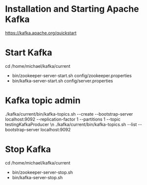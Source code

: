 # Installation and Starting Apache Kafka
https://kafka.apache.org/quickstart


# Start Kafka
cd /home/michael/kafka/current
* bin/zookeeper-server-start.sh config/zookeeper.properties
* bin/kafka-server-start.sh config/server.properties

# Kafka topic admin
./kafka/current/bin/kafka-topics.sh --create --bootstrap-server localhost:9092 --replication-factor 1 --partitions 1 --topic testingKafkaProducer \n
./kafka/current/bin/kafka-topics.sh --list --bootstrap-server localhost:9092


# Stop Kafka
cd /home/michael/kafka/current
* bin/zookeeper-server-stop.sh
* bin/kafka-server-stop.sh